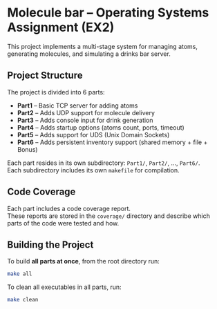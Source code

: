 # Molecule bar – Operating Systems Assignment (EX2)

This project implements a multi-stage system for managing atoms, generating molecules, and simulating a drinks bar server.

## Project Structure

The project is divided into 6 parts:

- **Part1** – Basic TCP server for adding atoms
- **Part2** – Adds UDP support for molecule delivery
- **Part3** – Adds console input for drink generation
- **Part4** – Adds startup options (atoms count, ports, timeout)
- **Part5** – Adds support for UDS (Unix Domain Sockets)
- **Part6** – Adds persistent inventory support (shared memory + file + Bonus)

Each part resides in its own subdirectory: `Part1/`, `Part2/`, ..., `Part6/`.  
Each subdirectory includes its own `makefile` for compilation.

## Code Coverage

Each part includes a code coverage report.  
These reports are stored in the `coverage/` directory and describe which parts of the code were tested and how.

## Building the Project

To build **all parts at once**, from the root directory run:

```bash
make all
```

To clean all executables in all parts, run:

```bash
make clean
```
